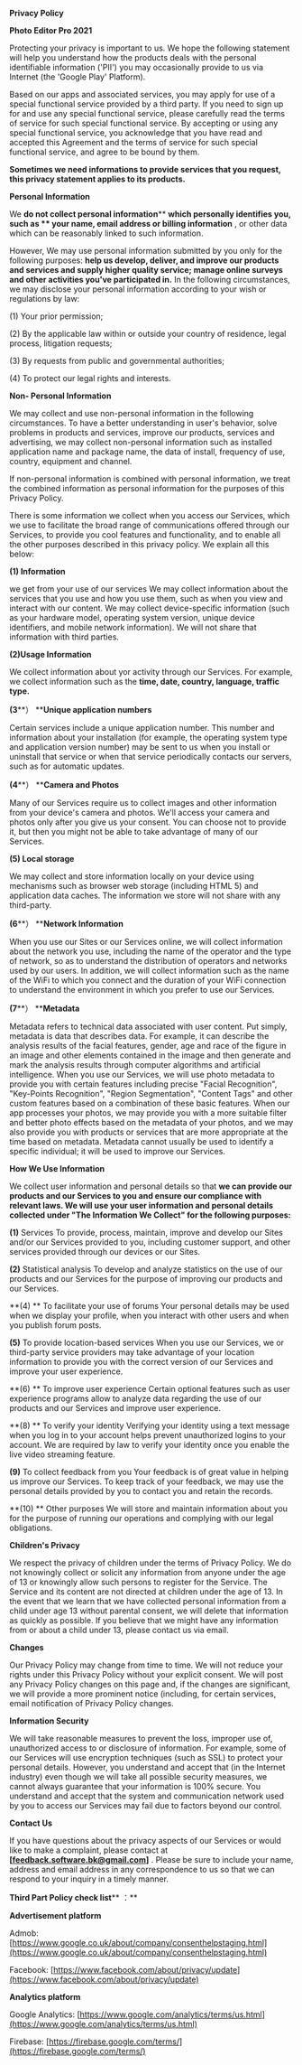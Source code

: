 **Privacy Policy**

**Photo Editor Pro 2021**

Protecting your privacy is important to us. We hope the following statement will help you understand how the products deals with the personal identifiable information (&#39;PII&#39;) you may occasionally provide to us via Internet (the &#39;Google Play&#39; Platform).

Based on our apps and associated services, you may apply for use of a special functional service provided by a third party. If you need to sign up for and use any special functional service, please carefully read the terms of service for such special functional service. By accepting or using any special functional service, you acknowledge that you have read and accepted this Agreement and the terms of service for such special functional service, and agree to be bound by them.

**Sometimes we need informations to provide services that you request, this privacy statement applies to its products.**

**Personal Information**

We  **do not collect personal information****   **which personally identifies you, such as ** your name, email address or billing information** , or other data which can be reasonably linked to such information.

However, We may use personal information submitted by you only for the following purposes:  **help us develop, deliver, and improve our products and services and supply higher quality service; manage online surveys and other activities you&#39;ve participated in.**  In the following circumstances, we may disclose your personal information according to your wish or regulations by law:

(1) Your prior permission;

(2) By the applicable law within or outside your country of residence, legal process, litigation requests;

(3) By requests from public and governmental authorities;

(4) To protect our legal rights and interests.

**Non- Personal Information**

We may collect and use non-personal information in the following circumstances. To have a better understanding in user&#39;s behavior, solve problems in products and services, improve our products, services and advertising, we may collect non-personal information such as installed application name and package name, the data of install, frequency of use, country, equipment and channel.

If non-personal information is combined with personal information, we treat the combined information as personal information for the purposes of this Privacy Policy.

There is some information we collect when you access our Services, which we use to facilitate the broad range of communications offered through our Services, to provide you cool features and functionality, and to enable all the other purposes described in this privacy policy. We explain all this below:

**(1) Information**

we get from your use of our services We may collect information about the services that you use and how you use them, such as when you view and interact with our content. We may collect device-specific information (such as your hardware model, operating system version, unique device identifiers, and mobile network information). We will not share that information with third parties.

**(2)Usage Information**

We collect information about yor activity through our Services. For example, we collect information such as the  **time, date, country, language, traffic type.**

**(3****） ****Unique application numbers**

Certain services include a unique application number. This number and information about your installation (for example, the operating system type and application version number) may be sent to us when you install or uninstall that service or when that service periodically contacts our servers, such as for automatic updates.

**(4****） ****Camera and Photos**

Many of our Services require us to collect images and other information from your device&#39;s camera and photos. We&#39;ll access your camera and photos only after you give us your consent. You can choose not to provide it, but then you might not be able to take advantage of many of our Services.

**(5) Local storage**

We may collect and store information locally on your device using mechanisms such as browser web storage (including HTML 5) and application data caches. The information we store will not share with any third-party.

**(6****） ****Network Information**

When you use our Sites or our Services online, we will collect information about the network you use, including the name of the operator and the type of network, so as to understand the distribution of operators and networks used by our users. In addition, we will collect information such as the name of the WiFi to which you connect and the duration of your WiFi connection to understand the environment in which you prefer to use our Services.

**(7****） ****Metadata**

Metadata refers to technical data associated with user content. Put simply, metadata is data that describes data. For example, it can describe the analysis results of the facial features, gender, age and race of the figure in an image and other elements contained in the image and then generate and mark the analysis results through computer algorithms and artificial intelligence. When you use our Services, we will use photo metadata to provide you with certain features including precise &quot;Facial Recognition&quot;, &quot;Key-Points Recognition&quot;, &quot;Region Segmentation&quot;, &quot;Content Tags&quot; and other custom features based on a combination of these basic features. When our app processes your photos, we may provide you with a more suitable filter and better photo effects based on the metadata of your photos, and we may also provide you with products or services that are more appropriate at the time based on metadata. Metadata cannot usually be used to identify a specific individual; it will be used to improve our Services.

**How We Use Information**

We collect user information and personal details so that  **we can provide our products and our Services to you and ensure our compliance with relevant laws. We will use your user information and personal details collected under &quot;The Information We Collect&quot; for the following purposes:**

**(1)**  Services To provide, process, maintain, improve and develop our Sites and/or our Services provided to you, including customer support, and other services provided through our devices or our Sites.

**(2)**  Statistical analysis To develop and analyze statistics on the use of our products and our Services for the purpose of improving our products and our Services.

**(4) ** To facilitate your use of forums Your personal details may be used when we display your profile, when you interact with other users and when you publish forum posts.

**(5)**  To provide location-based services When you use our Services, we or third-party service providers may take advantage of your location information to provide you with the correct version of our Services and improve your user experience.

**(6) ** To improve user experience Certain optional features such as user experience programs allow to analyze data regarding the use of our products and our Services and improve user experience.

**(8) ** To verify your identity Verifying your identity using a text message when you log in to your account helps prevent unauthorized logins to your account. We are required by law to verify your identity once you enable the live video streaming feature.

**(9)**  To collect feedback from you Your feedback is of great value in helping us improve our Services. To keep track of your feedback, we may use the personal details provided by you to contact you and retain the records.

**(10) ** Other purposes We will store and maintain information about you for the purpose of running our operations and complying with our legal obligations.

**Children&#39;s Privacy**

We respect the privacy of children under the terms of Privacy Policy. We do not knowingly collect or solicit any information from anyone under the age of 13 or knowingly allow such persons to register for the Service. The Service and its content are not directed at children under the age of 13. In the event that we learn that we have collected personal information from a child under age 13 without parental consent, we will delete that information as quickly as possible. If you believe that we might have any information from or about a child under 13, please contact us via email.

**Changes**

Our Privacy Policy may change from time to time. We will not reduce your rights under this Privacy Policy without your explicit consent. We will post any Privacy Policy changes on this page and, if the changes are significant, we will provide a more prominent notice (including, for certain services, email notification of Privacy Policy changes.

**Information Security**

We will take reasonable measures to prevent the loss, improper use of, unauthorized access to or disclosure of information. For example, some of our Services will use encryption techniques (such as SSL) to protect your personal details. However, you understand and accept that (in the Internet industry) even though we will take all possible security measures, we cannot always guarantee that your information is 100% secure. You understand and accept that the system and communication network used by you to access our Services may fail due to factors beyond our control.

**Contact Us**

If you have questions about the privacy aspects of our Services or would like to make a complaint, please contact at **[feedback.software.bk@gmail.com]** . Please be sure to include your name, address and email address in any correspondence to us so that we can respond to your inquiry in a timely manner.

**Third Part Policy check list**** ：**

**Advertisement platform**

Admob:   [https://www.google.co.uk/about/company/consenthelpstaging.html](https://www.google.co.uk/about/company/consenthelpstaging.html)

Facebook:   [https://www.facebook.com/about/privacy/update](https://www.facebook.com/about/privacy/update)

**Analytics platform**

Google Analytics:   [https://www.google.com/analytics/terms/us.html](https://www.google.com/analytics/terms/us.html)

Firebase:   [https://firebase.google.com/terms/](https://firebase.google.com/terms/)